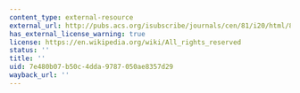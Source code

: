 ```yaml
---
content_type: external-resource
external_url: http://pubs.acs.org/isubscribe/journals/cen/81/i20/html/8120biology.html
has_external_license_warning: true
license: https://en.wikipedia.org/wiki/All_rights_reserved
status: ''
title: ''
uid: 7e480b07-b50c-4dda-9787-050ae8357d29
wayback_url: ''
---
```

